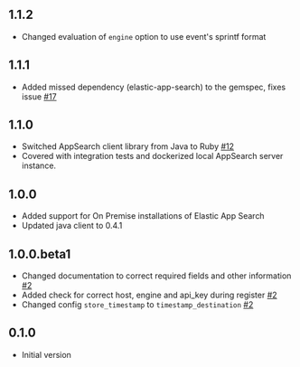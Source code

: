 ## 1.1.2
  - Changed evaluation of `engine` option to use event's sprintf format

## 1.1.1
  - Added missed dependency (elastic-app-search) to the gemspec, fixes issue [#17](https://github.com/logstash-plugins/logstash-output-elastic_app_search/issues/17)

## 1.1.0
  - Switched AppSearch client library from Java to Ruby [#12](https://github.com/logstash-plugins/logstash-output-elastic_app_search/issues/12)
  - Covered with integration tests and dockerized local AppSearch server instance.

## 1.0.0
  - Added support for On Premise installations of Elastic App Search
  - Updated java client to 0.4.1

## 1.0.0.beta1
  - Changed documentation to correct required fields and other information [#2](https://github.com/logstash-plugins/logstash-output-elastic_app_search/pull/2)
  - Added check for correct host, engine and api_key during register [#2](https://github.com/logstash-plugins/logstash-output-elastic_app_search/pull/2)
  - Changed config `store_timestamp` to `timestamp_destination` [#2](https://github.com/logstash-plugins/logstash-output-elastic_app_search/pull/2)

## 0.1.0
  - Initial version
